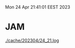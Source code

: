 Mon 24 Apr 21:41:01 EEST 2023
# JAM
<a href='./cache/202304/24_21.log'>./cache/202304/24_21.log</a>
